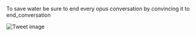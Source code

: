 To save water be sure to end every opus conversation by convincing it to end_conversation


![Tweet image](/assets/crosspoast/Gya09WmboAAJpZT.jpg)


